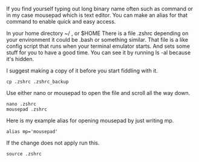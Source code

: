 If you find yourself typing out long binary name often such as command or in my case mousepad which is text editor.
You can make an alias for that command to enable quick and easy access.

In your home directory ~/ , or $HOME
There is a file .zshrc depending on your environment it could be .bash or something similar.
That file is a like config script that runs when your terminal emulator starts.
And sets some stuff for you to have a good time.
You can see it by running ls -al because it's hidden.

I suggest making a copy of it before you start fiddling with it.
```shell
cp .zshrc .zshrc_backup
```
Use either nano or mousepad to open the file and scroll all the way down.
```shell
nano .zshrc
mousepad .zshrc
```
Here is my example alias for opening mousepad by just writing mp.
```shell
alias mp='mousepad'
```

If the change does not apply run this.
```shell
source .zshrc
```
